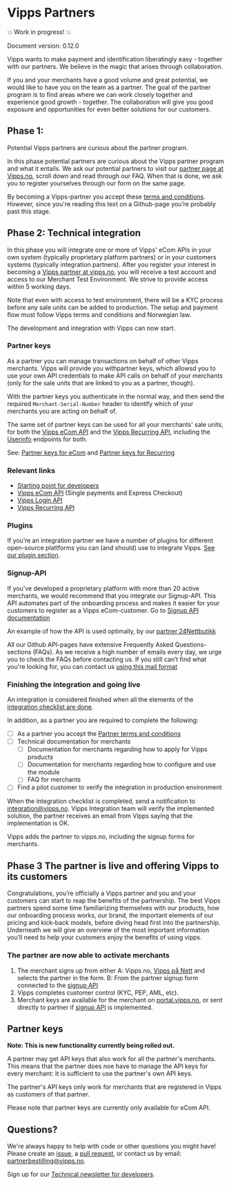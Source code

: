 # Vipps Partners

💥 Work in progress! 💥

Document version: 0.12.0

Vipps wants to make payment and identification liberatingly easy - together with our partners. We believe in the magic that arises through collaboration. 

If you and your merchants have a good volume and great potential, we would like to have you on the team as a partner. The goal of the partner program is to find areas where we can work closely together and experience good growth - together. The collaboration will give you good exposure and opportunities for even better solutions for our customers.


## Phase 1: 

Potential Vipps partners are curious about the partner program.

In this phase potential partners are curious about the Vipps partner program and what it entails. 
We ask our potential partners to visit our [partner page at Vipps.no]( https://vipps.no/developer/bli-partner/), scroll down and read through our FAQ. 
When that is done, we ask you to register yourselves through our form on the same page. 

By becoming a Vipps-partner you accept these [terms and conditions]( https://github.com/vippsas/vipps-partner/blob/main/partnerterms.md). 
However, since you're reading this text on a Github-page you’re probably past this stage.

## Phase 2: Technical integration

In this phase you will integrate one or more of Vipps' eCom APIs in your own system (typically proprietary platform partners) or in your customers systems (typically integration partners). After you register your interest in becoming a [Vipps partner at vipps.no]( https://vipps.no/developer/bli-partner/), you will receive a test account and access to our Merchant Test Environment. 
We strive to provide access within 5 working days.

Note that even with access to test environment, there will be a KYC process before any sale units can be added to production. The setup and payment flow must follow Vipps terms and conditions and Norwegian law. 

The development and integration with Vipps can now start.

### Partner keys

As a partner you can manage transactions on behalf of other Vipps merchants.
Vipps will provide you withpartner keys, which allowsd you to use your own API credentials to
make API calls on behalf of your merchants (only for the sale units that are linked to you as a partner, though).

With the partner keys you authenticate in the normal way, and then send
the required `Merchant-Serial-Number` header to identify which of your merchants you are
acting on behalf of.

The same set of partner keys can be used for all your merchants' sale units, for both the
[Vipps eCom API](https://github.com/vippsas/vipps-ecom-api)
and the
[Vipps Recurring API](https://github.com/vippsas/vipps-recurring-api),
including the
[Userinfo](#use-userinfo)
endpoints for both.

See:
[Partner keys for eCom](https://github.com/vippsas/vipps-ecom-api/blob/master/vipps-ecom-api.md#partner-keys)
and
[Partner keys for Recurring](https://github.com/vippsas/vipps-recurring-api/blob/master/vipps-recurring-api.md#partner-keys)

### Relevant links

* [Starting point for developers](https://github.com/vippsas/vipps-developers#vipps-developers)
* [Vipps eCom API](https://github.com/vippsas/vipps-ecom-api#vipps-ecommerce-api-version-2) (Single payments and Express Checkout)
* [Vipps Login API](https://github.com/vippsas/vipps-login-api#vipps-login-api)
* [Vipps Recurring API](https://github.com/vippsas/vipps-recurring-api#vipps-recurring-api)

### Plugins

If you’re an integration partner we have a number of plugins for different open-source plattforms you can (and should) use to integrate Vipps.
[See our plugin section](https://github.com/vippsas/vipps-plugins). 

### Signup-API

If you’ve developed a proprietary platform with more than 20 active merchants, we would recommend that you integrate our Signup-API. This API automates part of the onboarding process and makes it easier for your customers to register as a Vipps eCom-customer. Go to [Signup API documentation](https://github.com/vippsas/vipps-signup-api)

An example of how the API is used optimally, by our [partner 24Nettbutikk](https://support.24nettbutikk.no/nb/articles/2332760-vipps)

All our Github API-pages have extensive Frequently Asked Questions-sections (FAQs). As we receive a high number of emails every day, we urge you to check the FAQs before contacting us. If you still can’t find what you're looking for, you can contact us [using this mail format](https://github.com/vippsas/vipps-developers/blob/master/contact.md#what-to-include-in-the-email)


### Finishing the integration and going live
An integration is considered finished when all the elements of the [integration checklist are done](https://github.com/vippsas/vipps-ecom-api/blob/master/vipps-ecom-api-checklist.md#checklist). 

In addition, as a partner you are required to complete the following:
- [ ] As a partner you accept the [Partner terms and conditions](https://github.com/vippsas/vipps-partner/blob/main/partnerterms.md)
- [ ] Technical documentation for merchants
     - [ ] Documentation for merchants regarding how to apply for Vipps products
     - [ ] Documentation for merchants regarding how to configure and use the module
     - [ ] FAQ for merchants 
- [ ] Find a pilot customer to verify the integration in production environment

When the integration checklist is completed, send a notification to integration@vipps.no. 
Vipps Integration team will verify the implemented solution, the partner receives an email from Vipps saying that the implementation is OK.

Vipps adds the partner to vipps.no, including the signup forms for merchants.



## Phase 3 The partner is live and offering Vipps to its customers

Congratulations, you’re officially a Vipps partner and you and your customers can start to reap the benefits of the partnership. The best Vipps partners spend some time familiarizing themselves with our products, how our onboarding process works, our brand, the important elements of our pricing and kick-back models, before diving head first into the partnership. 
Underneath we will give an overview of the most important information you’ll need to help your customers enjoy the benefits of using vipps.


### The partner are now able to activate merchants

1. The merchant signs up from either
   A: Vipps.no, [Vipps på Nett](https://www.vipps.no/produkter-og-tjenester/bedrift/ta-betalt-paa-nett/ta-betalt-paa-nett/) and selects the partner in the form.
   B: From the partner signup form connected to the [signup API](https://github.com/vippsas/vipps-signup-api) 
2. Vipps completes customer control (KYC, PEP, AML, etc).
3. Merchant keys are available for the merchant on [portal.vipps.no](https://portal.vipps.no), or sent directly to partner if [signup API](https://github.com/vippsas/vipps-signup-api) is implemented.


## Partner keys

**Note: This is new functionality currently being rolled out.**

A partner may get API keys that also work for all the partner's merchants.
This means that the partner does noe have to manage the API keys for
every merchant: It is sufficient to use the partner's own API keys.

The partner's API keys only work for merchants that are registered in Vipps as customers of that partner.

Please note that partner keys are currently only available for eCom API. 



## Questions?

We're always happy to help with code or other questions you might have!
Please create an [issue](https://github.com/vippsas/vipps-developers/issues),
a [pull request](https://github.com/vippsas/vipps-developers/pulls),
or contact us by email: partnerbestilling@vipps.no.

Sign up for our [Technical newsletter for developers](https://github.com/vippsas/vipps-developers/tree/master/newsletters).
